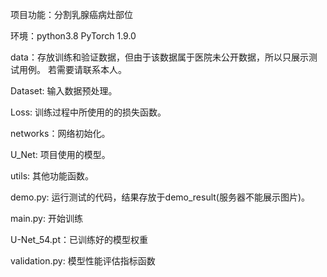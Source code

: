 项目功能：分割乳腺癌病灶部位

环境：python3.8  PyTorch 1.9.0

data：存放训练和验证数据，但由于该数据属于医院未公开数据，所以只展示测试用例。 若需要请联系本人。

Dataset: 输入数据预处理。

Loss: 训练过程中所使用的的损失函数。

networks：网络初始化。

U_Net: 项目使用的模型。

utils: 其他功能函数。

demo.py: 运行测试的代码，结果存放于demo_result(服务器不能展示图片)。

main.py: 开始训练

U-Net_54.pt：已训练好的模型权重

validation.py: 模型性能评估指标函数